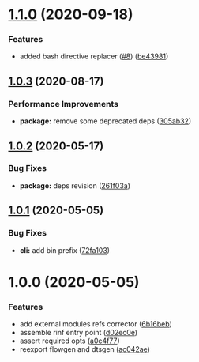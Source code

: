 # [1.1.0](https://github.com/qiwi/libdefkit/compare/v1.0.3...v1.1.0) (2020-09-18)


### Features

* added bash directive replacer ([#8](https://github.com/qiwi/libdefkit/issues/8)) ([be43981](https://github.com/qiwi/libdefkit/commit/be4398196a755e047c400f39fdc7a2d7daa378f8))

## [1.0.3](https://github.com/qiwi/libdefkit/compare/v1.0.2...v1.0.3) (2020-08-17)


### Performance Improvements

* **package:** remove some deprecated deps ([305ab32](https://github.com/qiwi/libdefkit/commit/305ab3293e51e1e30017f69b6a8f379c5c78f052))

## [1.0.2](https://github.com/qiwi/libdefkit/compare/v1.0.1...v1.0.2) (2020-05-17)


### Bug Fixes

* **package:** deps revision ([261f03a](https://github.com/qiwi/libdefkit/commit/261f03aadb74f06db27ef4d1c446a24606ec2e3d))

## [1.0.1](https://github.com/qiwi/libdefkit/compare/v1.0.0...v1.0.1) (2020-05-05)


### Bug Fixes

* **cli:** add bin prefix ([72fa103](https://github.com/qiwi/libdefkit/commit/72fa1035aa6cc739d44db1189cd9359eea1f455b))

# 1.0.0 (2020-05-05)


### Features

* add external modules refs corrector ([6b16beb](https://github.com/qiwi/libdefkit/commit/6b16beb6f238b74903a0735db17f15b8c474ee5e))
* assemble rinf entry point ([d02ec0e](https://github.com/qiwi/libdefkit/commit/d02ec0e19867df94383f0c78ee020a5c904c08ab))
* assert required opts ([a0c4f77](https://github.com/qiwi/libdefkit/commit/a0c4f77050865b0de128d8b8b5f321c7d7cdfade))
* reexport flowgen and dtsgen ([ac042ae](https://github.com/qiwi/libdefkit/commit/ac042ae0ac123902444eec98801b76ed79e42bd5))
